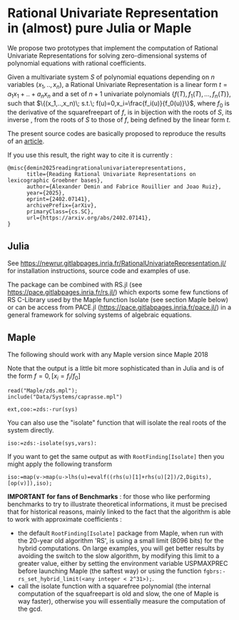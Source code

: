 # Rational Univariate Representation in (almost) pure Julia or Maple

We propose two prototypes that implement the computation of Rational Univariate Representations for solving zero-dimensional systems of polynomial equations with rational coefficients.

Given a multivariate system $S$ of polynomial equations depending on $n$ variables $(x_1,..,x_n)$, a Rational Univariate Representation is a linear form $t=a_1x_1+..+a_nx_n$ and a set of $n+1$ univariate polynomials $\{f(T),f_1(T), ... ,f_n(T)\}$, such that $\{(x_1,..,x_n)\; s.t.\; f(u)=0,x_i=\frac{f_i(u)}{f_0(u)}\}$, where $f_0$ is the derivative of the squarefreepart of $f$, is in bijection with the roots of $S$, its inverse , from the roots of $S$ to those of $f$, being defined by the linear form $t$.

The present source codes are basically proposed to reproduce the results of an [article](https://arxiv.org/abs/2402.07141).

If you use this result, the right way to cite it is currently :

````
@misc{demin2025readingrationalunivariaterepresentations,
      title={Reading Rational Univariate Representations on lexicographic Groebner bases}, 
      author={Alexander Demin and Fabrice Rouillier and Joao Ruiz},
      year={2025},
      eprint={2402.07141},
      archivePrefix={arXiv},
      primaryClass={cs.SC},
      url={https://arxiv.org/abs/2402.07141}, 
}
````

## Julia 

See https://newrur.gitlabpages.inria.fr/RationalUnivariateRepresentation.jl/ for installation instructions, source code and examples of use.

The package can be combined with RS.jl (see https://pace.gitlabpages.inria.fr/rs.jl/) which exports 
some few functions of RS C-Library used by the Maple function Isolate (see section Maple below) or can be access 
from PACE.jl (https://pace.gitlabpages.inria.fr/pace.jl/) in a general framework for solving systems of algebraic equations.

## Maple

The following should work with any Maple version since Maple 2018

Note that the output is a little bit more sophisticated than in Julia and is of the form $f=0,[x_i=f_i/f_0]$

```
read("Maple/zds.mpl");
include("Data/Systems/caprasse.mpl")

ext,coo:=zds:-rur(sys)
```

You can also use the "isolate" function that will isolate the real roots of the system directly.
```
iso:=zds:-isolate(sys,vars):
```
If you want to get the same output as with `RootFinding[Isolate]` then you might apply the following transform 
```
iso:=map(v->map(u->lhs(u)=evalf((rhs(u)[1]+rhs(u)[2])/2,Digits),[op(v)]),iso);
```

**IMPORTANT for fans of Benchmarks** : for those who like performing benchmarks to try to illustrate theoretical informations, it must be precised that for historical reasons, mainly linked to the fact that the algorithm is able to work with approximate coefficients :  
- the default `RootFinding[Isolate]` package from Maple, when run with the 20-year old algorithm 'RS', is using a small limit (8096 bits) for the hybrid  computations. On large examples, you will get better results by avoiding the switch to the slow algorithm, by modifying this limit to a greater value, either by setting the environment variable USPMAXPREC before launching Maple (the saftest way) or using the function `fgbrs:-rs_set_hybrid_limit(<any integer < 2^31>);`.
- call the isolate function with a squarefree polynomial (the internal computation of the squafreepart is old and slow, the one of Maple is way faster), otherwise you will essentially measure the computation of the gcd.

